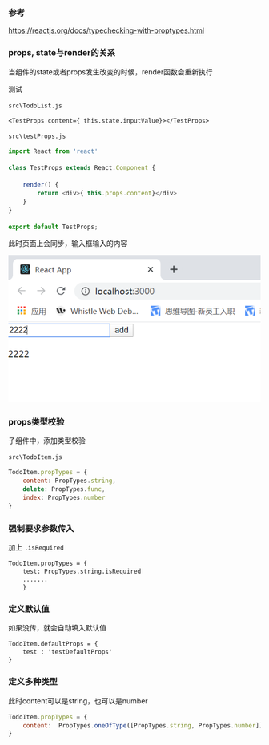 ### 参考

 https://reactjs.org/docs/typechecking-with-proptypes.html 

### props, state与render的关系

当组件的state或者props发生改变的时候，render函数会重新执行

测试

`src\TodoList.js`

```
<TestProps content={ this.state.inputValue}></TestProps>
```

`src\testProps.js`

```javascript
import React from 'react'

class TestProps extends React.Component { 

    render() {
        return <div>{ this.props.content}</div>
    }
}

export default TestProps; 
```

此时页面上会同步，输入框输入的内容

![props](.\img\props.png)

### props类型校验

子组件中，添加类型校验

`src\TodoItem.js`

```js
TodoItem.propTypes = {
    content: PropTypes.string,
    delete: PropTypes.func,
    index: PropTypes.number
}
```

### 强制要求参数传入

加上 `.isRequired`

```
TodoItem.propTypes = {
    test: PropTypes.string.isRequired
    .......
    }
```

### 定义默认值

如果没传，就会自动填入默认值

```
TodoItem.defaultProps = {
    test : 'testDefaultProps'
}
```

### 定义多种类型

此时content可以是string，也可以是number

```javascript
TodoItem.propTypes = {
    content:  PropTypes.oneOfType([PropTypes.string, PropTypes.number]),
}
```

